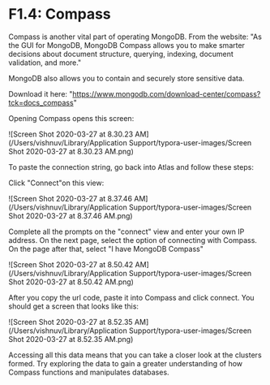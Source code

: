 # F1.4: Compass

Compass is another vital part of operating MongoDB. From the website: "As the GUI for MongoDB, MongoDB Compass allows you to make smarter decisions about document structure, querying, indexing, document validation, and more."

MongoDB also allows you to contain and securely store sensitive data.

Download it here: "https://www.mongodb.com/download-center/compass?tck=docs_compass"

Opening Compass opens this screen:

![Screen Shot 2020-03-27 at 8.30.23 AM](/Users/vishnuv/Library/Application Support/typora-user-images/Screen Shot 2020-03-27 at 8.30.23 AM.png)

To paste the connection string, go back into Atlas and follow these steps:

Click "Connect"on this view:

![Screen Shot 2020-03-27 at 8.37.46 AM](/Users/vishnuv/Library/Application Support/typora-user-images/Screen Shot 2020-03-27 at 8.37.46 AM.png)

Complete all the prompts on the "connect" view and enter your own IP address. On the next page, select the option of connecting with Compass. On the page after that, select "I have MongoDB Compass"

![Screen Shot 2020-03-27 at 8.50.42 AM](/Users/vishnuv/Library/Application Support/typora-user-images/Screen Shot 2020-03-27 at 8.50.42 AM.png)

After you copy the url code, paste it into Compass and click connect. You should get a screen that looks like this:

![Screen Shot 2020-03-27 at 8.52.35 AM](/Users/vishnuv/Library/Application Support/typora-user-images/Screen Shot 2020-03-27 at 8.52.35 AM.png)

Accessing all this data means that you can take a closer look at the clusters formed. Try exploring the data to gain a greater understanding of how Compass functions and manipulates databases.